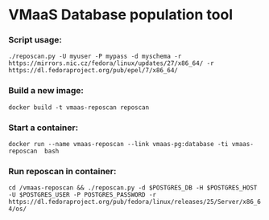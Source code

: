 # VMaaS Database population tool

### Script usage:

```./reposcan.py -U myuser -P mypass -d myschema -r https://mirrors.nic.cz/fedora/linux/updates/27/x86_64/ -r https://dl.fedoraproject.org/pub/epel/7/x86_64/```

### Build a new image:

```docker build -t vmaas-reposcan reposcan```

### Start a container:

```docker run --name vmaas-reposcan --link vmaas-pg:database -ti vmaas-reposcan  bash```

### Run reposcan in container:

```cd /vmaas-reposcan && ./reposcan.py -d $POSTGRES_DB -H $POSTGRES_HOST -U $POSTGRES_USER -P POSTGRES_PASSWORD -r https://dl.fedoraproject.org/pub/fedora/linux/releases/25/Server/x86_64/os/```
